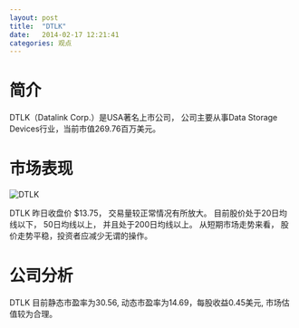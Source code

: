 ```yaml
---
layout: post
title:  "DTLK"
date:   2014-02-17 12:21:41
categories: 观点
---
```


# 简介
DTLK（Datalink Corp.）是USA著名上市公司，
公司主要从事Data Storage Devices行业，当前市值269.76百万美元。

# 市场表现

![DTLK](http://finviz.com/chart.ashx?t=DTLK&ty=c&ta=1&p=d&s=l)

DTLK 昨日收盘价 $13.75，
交易量较正常情况有所放大。
目前股价处于20日均线以下，
50日均线以上，
并且处于200日均线以上。
从短期市场走势来看，
股价走势平稳，投资者应减少无谓的操作。

# 公司分析
DTLK 目前静态市盈率为30.56, 动态市盈率为14.69，每股收益0.45美元,
市场估值较为合理。
